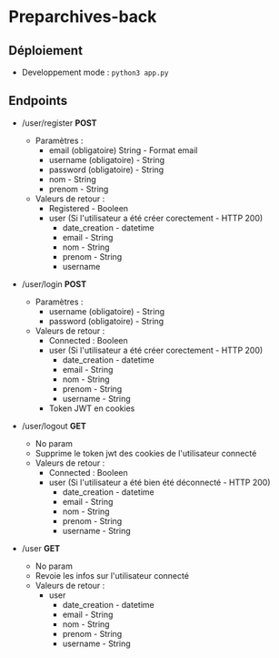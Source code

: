 # Preparchives-back

## Déploiement
 - Developpement mode : ```python3 app.py```


## Endpoints

 - /user/register **POST**
    - Paramètres :
        - email (obligatoire) String - Format email
        - username (obligatoire) - String
        - password (obligatoire) - String
        - nom - String 
        - prenom - String
    - Valeurs de retour :
        - Registered - Booleen
        - user (Si l'utilisateur a été créer corectement - HTTP 200)
            - date_creation - datetime
            - email - String
            - nom - String
            - prenom - String
            - username

 - /user/login **POST**
    - Paramètres :
        - username (obligatoire) - String
        - password (obligatoire) - String
    - Valeurs de retour :
        - Connected : Booleen
        - user (Si l'utilisateur a été créer corectement - HTTP 200)
            - date_creation - datetime
            - email - String
            - nom - String
            - prenom - String
            - username - String
        - Token JWT en cookies

 -  /user/logout **GET**
    - No param
    - Supprime le token jwt des cookies de l'utilisateur connecté
    - Valeurs de retour :
        - Connected : Booleen
        - user (Si l'utilisateur a été bien été déconnecté - HTTP 200)
            - date_creation - datetime
            - email - String
            - nom - String
            - prenom - String
            - username - String

 - /user **GET**
    - No param
    - Revoie les infos sur l'utilisateur connecté
    - Valeurs de retour :
        - user
            - date_creation - datetime
            - email - String
            - nom - String
            - prenom - String
            - username - String
